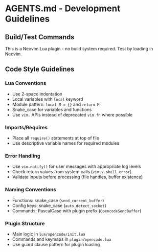 # AGENTS.md - Development Guidelines

## Build/Test Commands
This is a Neovim Lua plugin - no build system required. Test by loading in Neovim.

## Code Style Guidelines

### Lua Conventions
- Use 2-space indentation
- Local variables with `local` keyword
- Module pattern: `local M = {}` and `return M`
- Snake_case for variables and functions
- Use `vim.` APIs instead of deprecated `vim.fn` where possible

### Imports/Requires
- Place all `require()` statements at top of file
- Use descriptive variable names for required modules

### Error Handling
- Use `vim.notify()` for user messages with appropriate log levels
- Check return values from system calls (`vim.v.shell_error`)
- Validate inputs before processing (file handles, buffer existence)

### Naming Conventions
- Functions: snake_case (`send_current_buffer`)
- Config keys: snake_case (`auto_detect_socket`)
- Commands: PascalCase with plugin prefix (`OpencodeSendBuffer`)

### Plugin Structure
- Main logic in `lua/opencode/init.lua`
- Commands and keymaps in `plugin/opencode.lua`
- Use guard clause pattern for plugin loading